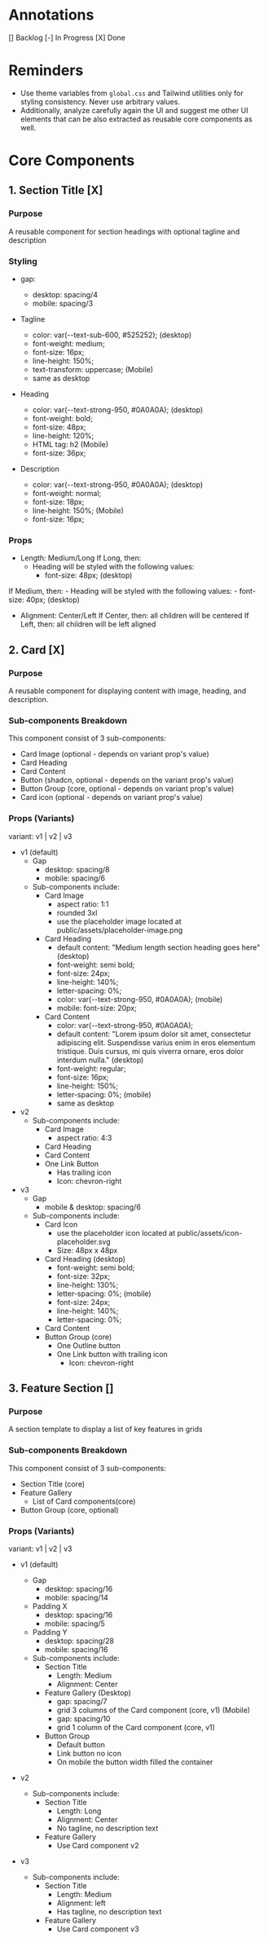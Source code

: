 # Annotations
[] Backlog
[-] In Progress
[X] Done

# Reminders
- Use theme variables from `global.css` and Tailwind utilities only for styling consistency. Never use arbitrary values.
- Additionally, analyze carefully again the UI and suggest me other UI elements that can be also extracted as reusable core components as well.


# Core Components
## 1. Section Title [X]
### Purpose
A reusable component for section headings with optional tagline and description

### Styling 
- gap: 
    - desktop: spacing/4
    - mobile: spacing/3

- Tagline 
    - color: var(--text-sub-600, #525252);
(desktop)
    - font-weight: medium;
    - font-size: 16px;
    - line-height: 150%;
    - text-transform: uppercase;
(Mobile)
    - same as desktop
- Heading
    - color: var(--text-strong-950, #0A0A0A);
    (desktop)
    - font-weight: bold;
    - font-size: 48px;
    - line-height: 120%;
    - HTML tag: h2
    (Mobile)
    - font-size: 36px;

- Description
    - color: var(--text-strong-950, #0A0A0A);
(desktop)
    - font-weight: normal;
    - font-size: 18px;
    - line-height: 150%;
(Mobile)
    - font-size: 16px;

### Props
- Length: Medium/Long
If Long, then: 
    - Heading will be styled with the following values:
        - font-size: 48px; (desktop)

If Medium, then: 
    - Heading will be styled with the following values:
        - font-size: 40px; (desktop)
        

- Alignment: Center/Left
If Center, then: all children will be centered
If Left, then: all children will be left aligned


## 2. Card [X] 
### Purpose
A reusable component for displaying content with image, heading, and description.

### Sub-components Breakdown
This component consist of 3 sub-components:
- Card Image (optional - depends on variant prop's value)
- Card Heading
- Card Content 
- Button (shadcn, optional - depends on the variant prop's value)
- Button Group (core, optional - depends on variant prop's value)
- Card icon (optional - depends on variant prop's value)

### Props (Variants)
variant: v1 | v2 | v3
- v1 (default)
    - Gap
        - desktop: spacing/8
        - mobile: spacing/6
    - Sub-components include:
        - Card Image
            - aspect ratio: 1:1
            - rounded 3xl
            - use the placeholder image located at public/assets/placeholder-image.png
        - Card Heading
            - default content: "Medium length section heading goes here"
            (desktop)
            - font-weight: semi bold;
            - font-size: 24px;
            - line-height: 140%;
            - letter-spacing: 0%;
            - color: var(--text-strong-950, #0A0A0A);
            (mobile)
            - mobile: font-size: 20px;
        - Card Content 
            - color: var(--text-strong-950, #0A0A0A);
            - default content: "Lorem ipsum dolor sit amet, consectetur adipiscing elit. Suspendisse varius enim in eros elementum tristique. Duis cursus, mi quis viverra ornare, eros dolor interdum nulla."
            (desktop)
            - font-weight: regular;
            - font-size: 16px;
            - line-height: 150%;
            - letter-spacing: 0%;
            (mobile)
            - same as desktop
- v2
    - Sub-components include:
        - Card Image
            - aspect ratio: 4:3
        - Card Heading
        - Card Content 
        - One Link Button
            - Has trailing icon 
            - Icon: chevron-right
- v3
    - Gap
        - mobile & desktop: spacing/6
    - Sub-components include:
        - Card Icon
            - use the placeholder icon located at public/assets/icon-placeholder.svg
            - Size: 48px x 48px
        - Card Heading
            (desktop)
            - font-weight: semi bold;
            - font-size: 32px;
            - line-height: 130%;
            - letter-spacing: 0%;
            (mobile)
            - font-size: 24px;
            - line-height: 140%;
            - letter-spacing: 0%;
        - Card Content 
        - Button Group (core)
            - One Outline button 
            - One Link button with trailing icon
                - Icon: chevron-right
    

## 3. Feature Section [] 
### Purpose
A section template to display a list of key features in grids

### Sub-components Breakdown
This component consist of 3 sub-components:
- Section Title (core)
- Feature Gallery
    - List of Card components(core) 
- Button Group (core, optional)

### Props (Variants)
variant: v1 | v2 | v3
- v1 (default)
    - Gap
        - desktop: spacing/16
        - mobile: spacing/14
    - Padding X 
        - desktop: spacing/16
        - mobile: spacing/5
    - Padding Y 
        - desktop: spacing/28
        - mobile: spacing/16
    - Sub-components include:
        - Section Title
            - Length: Medium
            - Alignment: Center
        - Feature Gallery
            (Desktop)
            - gap: spacing/7
            - grid 3 columns of the Card component (core, v1)
            (Mobile)
            - gap: spacing/10
            - grid 1 column of the Card component (core, v1)
        - Button Group
            - Default button
            - Link button no icon
            - On mobile the button width filled the container
    
- v2
    - Sub-components include:
        - Section Title
            - Length: Long
            - Alignment: Center
            - No tagline, no description text
        - Feature Gallery
           - Use Card component v2
- v3
    - Sub-components include:
        - Section Title
            - Length: Medium
            - Alignment: left
            - Has tagline, no description text
        - Feature Gallery
           - Use Card component v3
